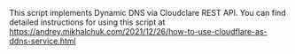 This script implements Dynamic DNS via Cloudclare REST API.
You can find detailed instructions for using this script at 
https://andrey.mikhalchuk.com/2021/12/26/how-to-use-cloudflare-as-ddns-service.html
